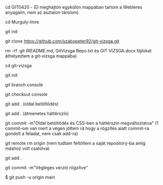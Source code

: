 cd GIT0420  -  (D meghajtón egykülön mappában tartom a Webleres anyagaim, nem az asztalon tárolom)

cd Murguly-Imre

git init

git clone https://github.com/szabopeter92/git-vizsga.git

rm -rf .git  (README.md, GitVizsga Repo.txt és GIT VIZSGA.docx fájlokat áthelyeztem a git-vizsga mappába)

cd git-vizsga

git init

git branch console

git checkout console

git add .  (oldal betöltődés)

git add .  (átmenetes háttérszín)

git commit -m"Oldal betöltődés és CSS-ben a háttérszín megváltoztatva"  (1 commit-om van mert a végén jöttem rá hogy a rögzítés alatt commit-ra gondolt a feladat, nem csak add-ra)

git remote rm origin (nem tudtam feltölteni a saját repository-ba amíg máshoz volt csatolva)

git add .

git commit -m"Végleges verzió rögzítve"

$ git push -u origin main